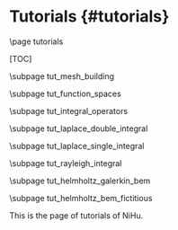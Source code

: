Tutorials {#tutorials}
=========

\page tutorials

[TOC]

\subpage tut_mesh_building

\subpage tut_function_spaces

\subpage tut_integral_operators

\subpage tut_laplace_double_integral

\subpage tut_laplace_single_integral

\subpage tut_rayleigh_integral

\subpage tut_helmholtz_galerkin_bem

\subpage tut_helmholtz_bem_fictitious

This is the page of tutorials of NiHu.
